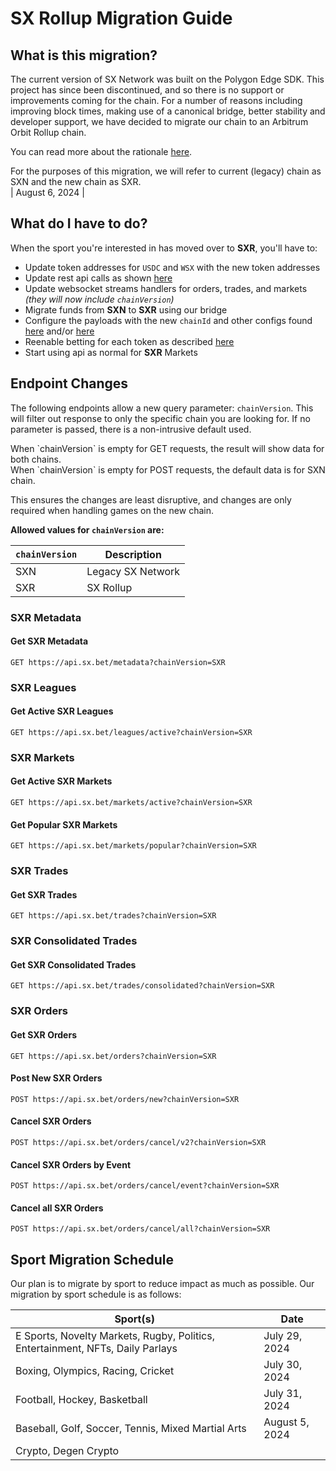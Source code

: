 # SX Rollup Migration Guide

## What is this migration?

The current version of SX Network was built on the Polygon Edge SDK. This project has since been discontinued, and so there is no support or improvements coming for the chain. For a number of reasons including improving block times, making use of a canonical bridge, better stability and developer support, we have decided to migrate our chain to an Arbitrum Orbit Rollup chain.

You can read more about the rationale [here](https://medium.com/sportx-bet/sx-rollup-ca33079d1b8b).

<aside class="notice">
For the purposes of this migration, we will refer to current (legacy) chain as SXN and the new chain as SXR.
</aside>                                                        | August 6, 2024 |

## What do I have to do?

When the sport you're interested in has moved over to **SXR**, you'll have to:

- Update token addresses for `USDC` and `WSX` with the new token addresses
- Update rest api calls as shown [here](#endpoint-changes)
- Update websocket streams handlers for orders, trades, and markets *(they will now include `chainVersion`)*
- Migrate funds from **SXN** to **SXR** using our bridge
- Configure the payloads with the new `chainId` and other configs found [here](#references) and/or [here](#metadata)
- Reenable betting for each token as described [here](#enabling-betting)
- Start using api as normal for **SXR** Markets

## Endpoint Changes

The following endpoints allow a new query parameter: `chainVersion`. This will filter out response to only the specific chain you are looking for. If no parameter is passed, there is a non-intrusive default used.

<aside class="warning">
When `chainVersion` is empty for GET requests, the result will show data for both chains.
</aside>
<aside class="warning">
When `chainVersion` is empty for POST requests, the default data is for SXN chain.
</aside>

This ensures the changes are least disruptive, and changes are only required when handling games on the new chain.

**Allowed values for `chainVersion` are:**

| `chainVersion` | Description       |
| -------------- | ----------------- |
| SXN            | Legacy SX Network |
| SXR            | SX Rollup         |


### SXR Metadata
#### Get SXR Metadata
`GET https://api.sx.bet/metadata?chainVersion=SXR`
### SXR Leagues
#### Get Active SXR Leagues
`GET https://api.sx.bet/leagues/active?chainVersion=SXR`
### SXR Markets
#### Get Active SXR Markets
`GET https://api.sx.bet/markets/active?chainVersion=SXR`
#### Get Popular SXR Markets
`GET https://api.sx.bet/markets/popular?chainVersion=SXR`
### SXR Trades
#### Get SXR Trades
`GET https://api.sx.bet/trades?chainVersion=SXR`
### SXR Consolidated Trades
#### Get SXR Consolidated Trades
`GET https://api.sx.bet/trades/consolidated?chainVersion=SXR`
### SXR Orders
#### Get SXR Orders
`GET https://api.sx.bet/orders?chainVersion=SXR`
#### Post New SXR Orders
`POST https://api.sx.bet/orders/new?chainVersion=SXR`
#### Cancel SXR Orders
`POST https://api.sx.bet/orders/cancel/v2?chainVersion=SXR`
#### Cancel SXR Orders by Event
`POST https://api.sx.bet/orders/cancel/event?chainVersion=SXR`
#### Cancel all SXR Orders
`POST https://api.sx.bet/orders/cancel/all?chainVersion=SXR`

## Sport Migration Schedule

Our plan is to migrate by sport to reduce impact as much as possible. Our migration by sport schedule is as follows:

| Sport(s)                                                                        | Date           |
| ------------------------------------------------------------------------------- | -------------- |
| E Sports, Novelty Markets, Rugby, Politics, Entertainment, NFTs, Daily Parlays  | July 29, 2024  |
| Boxing, Olympics, Racing, Cricket                                               | July 30, 2024  |
| Football, Hockey, Basketball                                                    | July 31, 2024  |
| Baseball, Golf, Soccer, Tennis, Mixed Martial Arts                              | August 5, 2024 |
| Crypto, Degen Crypto    